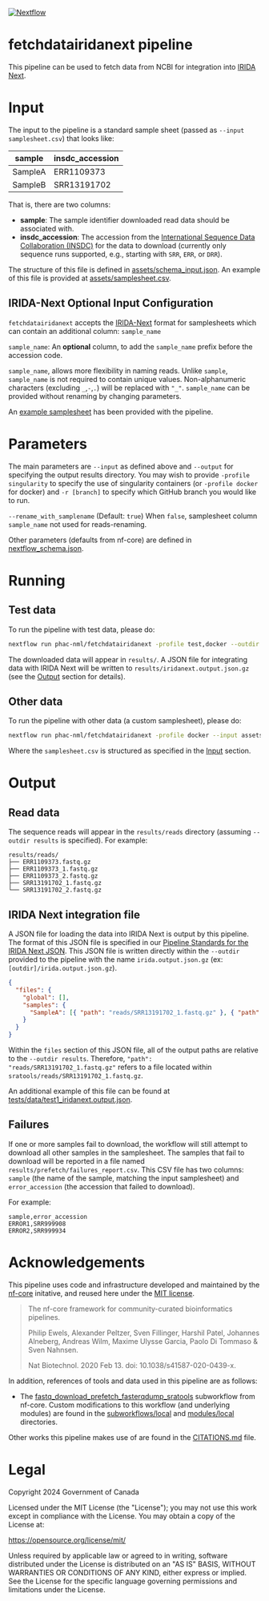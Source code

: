 [![Nextflow](https://img.shields.io/badge/nextflow-%E2%89%A523.04.3-brightgreen.svg)](https://www.nextflow.io/)

# fetchdatairidanext pipeline

This pipeline can be used to fetch data from NCBI for integration into [IRIDA Next][irida-next].

# Input

The input to the pipeline is a standard sample sheet (passed as `--input samplesheet.csv`) that looks like:

| sample  | insdc_accession |
| ------- | --------------- |
| SampleA | ERR1109373      |
| SampleB | SRR13191702     |

That is, there are two columns:

- **sample**: The sample identifier downloaded read data should be associated with.
- **insdc_accession**: The accession from the [International Sequence Data Collaboration (INSDC)][insdc] for the data to download (currently only sequence runs supported, e.g., starting with `SRR`, `ERR`, or `DRR`).

The structure of this file is defined in [assets/schema_input.json](assets/schema_input.json). An example of this file is provided at [assets/samplesheet.csv](assets/samplesheet.csv).

## IRIDA-Next Optional Input Configuration

`fetchdatairidanext` accepts the [IRIDA-Next](https://github.com/phac-nml/irida-next) format for samplesheets which can contain an additional column: `sample_name`

`sample_name`: An **optional** column, to add the `sample_name` prefix before the accession code.

`sample_name`, allows more flexibility in naming reads. Unlike `sample`, `sample_name` is not required to contain unique values. Non-alphanumeric characters (excluding `_`,`-`,`.`) will be replaced with `"_"`. `sample_name` can be provided without renaming by changing parameters.

An [example samplesheet](tests/data/samplesheets/samplesheet-sample_name.csv) has been provided with the pipeline.

# Parameters

The main parameters are `--input` as defined above and `--output` for specifying the output results directory. You may wish to provide `-profile singularity` to specify the use of singularity containers (or `-profile docker` for docker) and `-r [branch]` to specify which GitHub branch you would like to run.

`--rename_with_samplename` (Default: `true`) When `false`, samplesheet column `sample_name` not used for reads-renaming.

Other parameters (defaults from nf-core) are defined in [nextflow_schema.json](nextflow_schema.json).

# Running

## Test data

To run the pipeline with test data, please do:

```bash
nextflow run phac-nml/fetchdatairidanext -profile test,docker --outdir results
```

The downloaded data will appear in `results/`. A JSON file for integrating data with IRIDA Next will be written to `results/iridanext.output.json.gz` (see the [Output](#output) section for details).

## Other data

To run the pipeline with other data (a custom samplesheet), please do:

```bash
nextflow run phac-nml/fetchdatairidanext -profile docker --input assets/samplesheet.csv --outdir results
```

Where the `samplesheet.csv` is structured as specified in the [Input](#input) section.

# Output

## Read data

The sequence reads will appear in the `results/reads` directory (assuming `--outdir results` is specified). For example:

```
results/reads/
├── ERR1109373.fastq.gz
├── ERR1109373_1.fastq.gz
├── ERR1109373_2.fastq.gz
├── SRR13191702_1.fastq.gz
└── SRR13191702_2.fastq.gz
```

## IRIDA Next integration file

A JSON file for loading the data into IRIDA Next is output by this pipeline. The format of this JSON file is specified in our [Pipeline Standards for the IRIDA Next JSON](https://github.com/phac-nml/pipeline-standards#32-irida-next-json). This JSON file is written directly within the `--outdir` provided to the pipeline with the name `irida.output.json.gz` (ex: `[outdir]/irida.output.json.gz`).

```json
{
  "files": {
    "global": [],
    "samples": {
      "SampleA": [{ "path": "reads/SRR13191702_1.fastq.gz" }, { "path": "reads/SRR13191702_2.fastq.gz" }]
    }
  }
}
```

Within the `files` section of this JSON file, all of the output paths are relative to the `--outdir results`. Therefore, `"path": "reads/SRR13191702_1.fastq.gz"` refers to a file located within `sratools/reads/SRR13191702_1.fastq.gz`.

An additional example of this file can be found at [tests/data/test1_iridanext.output.json](tests/data/test1_iridanext.output.json).

## Failures

If one or more samples fail to download, the workflow will still attempt to download all other samples in the samplesheet. The samples that fail to download will be reported in a file named `results/prefetch/failures_report.csv`. This CSV file has two columns: `sample` (the name of the sample, matching the input samplesheet) and `error_accession` (the accession that failed to download).

For example:

```
sample,error_accession
ERROR1,SRR999908
ERROR2,SRR999934
```

# Acknowledgements

This pipeline uses code and infrastructure developed and maintained by the [nf-core][nf-core] initative, and reused here under the [MIT license](https://github.com/nf-core/tools/blob/master/LICENSE).

> The nf-core framework for community-curated bioinformatics pipelines.
>
> Philip Ewels, Alexander Peltzer, Sven Fillinger, Harshil Patel, Johannes Alneberg, Andreas Wilm, Maxime Ulysse Garcia, Paolo Di Tommaso & Sven Nahnsen.
>
> Nat Biotechnol. 2020 Feb 13. doi: 10.1038/s41587-020-0439-x.

In addition, references of tools and data used in this pipeline are as follows:

- The [fastq_download_prefetch_fasterqdump_sratools](https://nf-co.re/subworkflows/fastq_download_prefetch_fasterqdump_sratools) subworkflow from nf-core. Custom modifications to this workflow (and underlying modules) are found in the [subworkflows/local](subworkflows/local) and [modules/local](modules/local) directories.

Other works this pipeline makes use of are found in the [CITATIONS.md](CITATIONS.md) file.

# Legal

Copyright 2024 Government of Canada

Licensed under the MIT License (the "License"); you may not use
this work except in compliance with the License. You may obtain a copy of the
License at:

https://opensource.org/license/mit/

Unless required by applicable law or agreed to in writing, software distributed
under the License is distributed on an "AS IS" BASIS, WITHOUT WARRANTIES OR
CONDITIONS OF ANY KIND, either express or implied. See the License for the
specific language governing permissions and limitations under the License.

[irida-next]: https://github.com/phac-nml/irida-next
[insdc]: https://www.insdc.org/
[nf-core]: https://nf-co.re/
